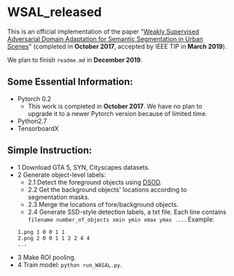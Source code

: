 # WSAL_released

This is an official implementation of the paper "[Weakly Supervised Adversarial Domain Adaptation for Semantic Segmentation in Urban Scenes](https://arxiv.org/abs/1904.09092)" (completed in **October 2017**, accepted by IEEE TIP in **March 2019**).

We plan to finish ```readme.md``` in **December 2019**. 

## Some Essential Information:

- Pytorch 0.2
  - This work is completed in **October 2017**. We have no plan to upgrade it to a newer Pytorch version because of limited time.
- Python2.7
- TensorboardX


## Simple Instruction:
- 1 Download GTA 5, SYN, Cityscapes datasets.
- 2 Generate object-level labels:
  - 2.1 Detect the foreground objects using [DSOD](https://github.com/szq0214/DSOD).
  - 2.2 Get the background objects' locations according to segmentation masks.
  - 2.3 Merge the locations of fore/background objects.
  - 2.4 Generate SSD-style detection labels, a txt file. Each line contains ```filename number_of_objects xmin ymin xmax ymax ...```. 
   Example:
   ```
   1.png 1 0 0 1 1 
   2.png 2 0 0 1 1 2 2 4 4
   ...
   ```
- 3 Make ROI pooling.
- 4 Train model: ```python run_WASAL.py```.
